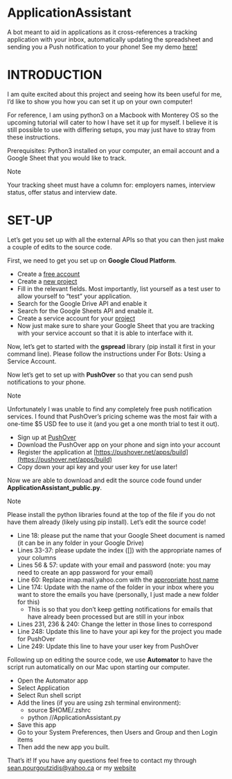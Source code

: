 # ApplicationAssistant
A bot meant to aid in applications as it cross-references a tracking application with your inbox, automatically updating the spreadsheet and sending you a Push notification to your phone! See my demo [here!](https://www.youtube.com/watch?v=MTVr7DEyxlI)

# INTRODUCTION

I am quite excited about this project and seeing how its been useful for me, I’d like to show you how you can set it up on your own computer!

For reference, I am using python3 on a Macbook with Monterey OS so the upcoming tutorial will cater to how I have set it up for myself. I believe it is still possible to use with differing setups, you may just have to stray from these instructions.

Prerequisites: Python3 installed on your computer, an email account and a Google Sheet that you would like to track. 
> [!NOTE]
> Your tracking sheet must have a column for: employers names, interview status, offer status and interview date.

# SET-UP

 Let’s get you set up with all the external APIs so that you can then just make a couple of edits to the source code.

First, we need to get you set up on **Google Cloud Platform**. 

* Create a [free account](https://www.youtube.com/watch?v=m5hwU0jD0qc)
* Create a [new project](​​https://developers.google.com/workspace/guides/create-project) 
* Fill in the relevant fields. Most importantly, list yourself as a test user to allow yourself to “test” your application.
* Search for the Google Drive API and enable it
* Search for the Google Sheets API and enable it.
* Create a service account for your [project](https://cloud.google.com/iam/docs/service-accounts-create)
* Now just make sure to share your Google Sheet that you are tracking with your service account so that it is able to interface with it.

Now, let’s get to started with the **gspread** library (pip install it first in your command line). Please follow the instructions under For Bots: Using a Service Account.

Now let’s get to set up with **PushOver** so that you can send push notifications to your phone. 
> [!NOTE]
> Unfortunately I was unable to find any completely free push notification services. I found that PushOver’s pricing scheme was the most fair with a one-time $5 USD fee to use it (and you get a one month trial to test it out).

* Sign up at [PushOver](https://pushover.net/)
* Download the PushOver app on your phone and sign into your account
* Register the application at [https://pushover.net/apps/build](https://pushover.net/apps/build)
* Copy down your api key and your user key for use later!

Now we are able to download and edit the source code found under **ApplicationAssistant_public.py**. 
> [!NOTE]
> Please install the python libraries found at the top of the file if you do not have them already (likely using pip install). Let’s edit the source code!

* Line 18: please put the name that your Google Sheet document is named (it can be in any folder in your Google Drive)
* Lines 33-37: please update the index ([]) with the appropriate names of your columns
* Lines 56 & 57: update with your email and password (note: you may need to create an app password for your email)
* Line 60: Replace imap.mail.yahoo.com with the [appropriate host name](https://knowledge.hubspot.com/email-notifications/how-can-i-find-my-email-servers-imap-and-smtp-information)
* Line 174: Update with the name of the folder in your inbox where you want to store the emails you have (personally, I just made a new folder for this)
  * This is so that you don’t keep getting notifications for emails that have already been processed but are still in your inbox
* Lines 231, 236 & 240: Change the letter in those lines to correspond
* Line 248: Update this line to have your api key for the project you made for PushOver
* Line 249: Update this line to have your user key from PushOver 

Following up on editing the source code, we use **Automator** to have the script run automatically on our Mac upon starting our computer.

* Open the Automator app
* Select Application
* Select Run shell script
* Add the lines (if you are using zsh terminal environment):
  * source $HOME/.zshrc
  * python <path>/<to>/ApplicationAssistant.py
* Save this app
* Go to your System Preferences, then Users and Group and then Login items
* Then add the new app you built.

That’s it! If you have any questions feel free to contact my through sean.pourgoutzidis@yahoo.ca or my [website](https://www.seanpourgoutzidis.com/) 
